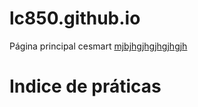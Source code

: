 # lc850.github.io
Página principal
cesmart <a href="lc850.github.io/cesmart">mjbjhgjhgjhgjhgjh</a>
<h1>Indice de práticas</h1>
